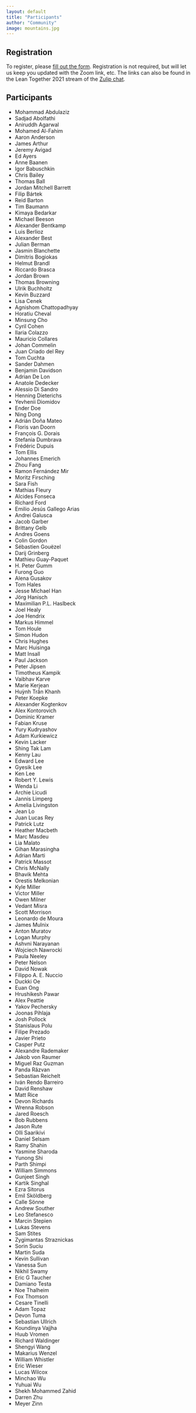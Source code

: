 ```yaml
---
layout: default
title: "Participants"
author: "Community"
image: mountains.jpg
---
```


## Registration

To register, please [fill out the form](https://forms.gle/a9x51G6oWebqseEf9).
Registration is not required, but will let us keep you updated with the Zoom link, etc.
The links can also be found in the Lean Together 2021 stream of the [Zulip chat](https://leanprover.zulipchat.com/).

## Participants

* Mohammad Abdulaziz
* Sadjad Abolfathi
* Aniruddh Agarwal
* Mohamed Al-Fahim
* Aaron Anderson
* James Arthur
* Jeremy Avigad
* Ed Ayers
* Anne Baanen
* Igor Babuschkin
* Chris Bailey
* Thomas Ball
* Jordan Mitchell Barrett
* Filip Bártek
* Reid Barton
* Tim Baumann
* Kimaya Bedarkar
* Michael Beeson
* Alexander Bentkamp
* Luis Berlioz
* Alexander Best
* Julian Berman
* Jasmin Blanchette
* Dimitris Bogiokas
* Helmut Brandl
* Riccardo Brasca
* Jordan Brown
* Thomas Browning
* Ulrik Buchholtz
* Kevin Buzzard
* Lisa Cenek
* Agnishom Chattopadhyay
* Horatiu Cheval
* Minsung Cho
* Cyril Cohen
* Ilaria Colazzo
* Mauricio Collares
* Johan Commelin
* Juan Criado del Rey
* Tom Cuchta
* Sander Dahmen
* Benjamin Davidson
* Adrian De Lon
* Anatole Dedecker
* Alessio Di Sandro
* Henning Dieterichs
* Yevhenii Diomidov
* Ender Doe
* Ning Dong
* Adrián Doña Mateo
* Floris van Doorn
* François G. Dorais
* Stefania Dumbrava
* Frédéric Dupuis
* Tom Ellis
* Johannes Emerich
* Zhou Fang
* Ramon Fernández Mir
* Moritz Firsching
* Sara Fish
* Mathias Fleury
* Alcides Fonseca
* Richard Ford
* Emilio Jesús Gallego Arias
* Andrei Galusca
* Jacob Garber
* Brittany Gelb
* Andres Goens
* Colin Gordon
* Sébastien Gouëzel
* Darij Grinberg
* Mathieu Guay-Paquet
* H. Peter Gumm
* Furong Guo
* Alena Gusakov
* Tom Hales
* Jesse Michael Han
* Jörg Hanisch
* Maximilian P.L. Haslbeck
* Joel Healy
* Joe Hendrix
* Markus Himmel
* Tom Houle
* Simon Hudon
* Chris Hughes
* Marc Huisinga
* Matt Insall
* Paul Jackson
* Peter Jipsen
* Timotheus Kampik
* Vaibhav Karve
* Marie Kerjean
* Huỳnh Trần Khanh
* Peter Koepke
* Alexander Kogtenkov
* Alex Kontorovich
* Dominic Kramer
* Fabian Kruse
* Yury Kudryashov
* Adam Kurkiewicz
* Kevin Lacker
* Shing Tak Lam
* Kenny Lau
* Edward Lee
* Gyesik Lee
* Ken Lee
* Robert Y. Lewis
* Wenda Li
* Archie Licudi
* Jannis Limperg
* Amelia Livingston
* Jean Lo
* Juan Lucas Rey
* Patrick Lutz
* Heather Macbeth
* Marc Masdeu
* Lia Malato
* Gihan Marasingha
* Adrian Marti
* Patrick Massot
* Chris McNally
* Bhavik Mehta
* Orestis Melkonian
* Kyle Miller
* Victor Miller
* Owen Milner
* Vedant Misra
* Scott Morrison
* Leonardo de Moura
* James Mulnix
* Anton Muratov
* Logan Murphy
* Ashvni Narayanan
* Wojciech Nawrocki
* Paula Neeley
* Peter Nelson
* David Nowak
* Filippo A. E. Nuccio
* Duckki Oe
* Euan Ong
* Hrushikesh Pawar
* Alex Peattie
* Yakov Pechersky
* Joonas Pihlaja
* Josh Pollock
* Stanislaus Polu
* Filipe Prezado
* Javier Prieto
* Casper Putz
* Alexandre Rademaker
* Jakob von Raumer
* Miguel Raz Guzman
* Panda Răzvan
* Sebastian Reichelt
* Iván Rendo Barreiro
* David Renshaw
* Matt Rice
* Devon Richards
* Wrenna Robson
* Jared Roesch
* Bob Rubbens
* Jason Rute
* Olli Saarikivi
* Daniel Selsam
* Ramy Shahin
* Yasmine Sharoda
* Yunong Shi
* Parth Shimpi
* William Simmons
* Gunjeet Singh
* Kartik Singhal
* Ezra Sitorus
* Emil Sköldberg
* Calle Sönne
* Andrew Souther
* Leo Stefanesco
* Marcin Stepien
* Lukas Stevens
* Sam Stites
* Zygimantas Straznickas
* Sorin Suciu
* Martin Suda
* Kevin Sullivan
* Vanessa Sun
* Nikhil Swamy
* Eric G Taucher
* Damiano Testa
* Noe Thalheim
* Fox Thomson
* Cesare Tinelli
* Adam Topaz
* Devon Tuma
* Sebastian Ullrich
* Koundinya Vajjha
* Huub Vromen
* Richard Waldinger
* Shengyi Wang
* Makarius Wenzel
* William Whistler
* Eric Wieser
* Lucas Wilcox
* Minchao Wu
* Yuhuai Wu
* Shekh Mohammed Zahid
* Darren Zhu
* Meyer Zinn
